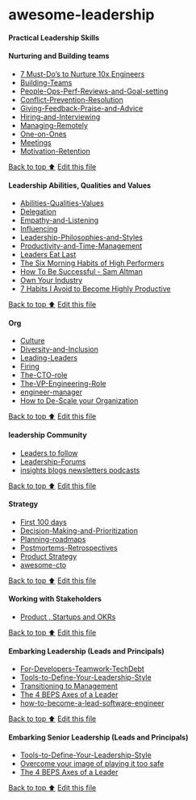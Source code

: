 # awesome-leadership

#### Practical Leadership Skills


#### Nurturing and Building teams
- [7 Must-Do’s to Nurture 10x Engineers](https://github.com/AdyKalra/awesome-leading-and-managing/blob/master/7%20Must-Do%E2%80%99s%20to%20Nurture%2010x%20Engineers.md)
- [Building-Teams](https://github.com/AdyKalra/awesome-leading-and-managing/blob/master/Building-Teams.md)
- [People-Ops-Perf-Reviews-and-Goal-setting](https://github.com/AdyKalra/awesome-leading-and-managing/blob/master/People-Ops-Perf-Reviews-and-Goal-setting.md)
- [Conflict-Prevention-Resolution](https://github.com/AdyKalra/awesome-leading-and-managing/blob/master/Conflict-Prevention-Resolution.md)
- [Giving-Feedback-Praise-and-Advice](https://github.com/AdyKalra/awesome-leading-and-managing/blob/master/Giving-Feedback-Praise-and-Advice.md)
- [Hiring-and-Interviewing](https://github.com/AdyKalra/awesome-leading-and-managing/blob/master/Hiring-and-Interviewing.md)
- [Managing-Remotely](https://github.com/AdyKalra/awesome-leading-and-managing/blob/master/Managing-Remotely.md)
- [One-on-Ones](https://github.com/AdyKalra/awesome-leading-and-managing/blob/master/One-on-Ones.md)
- [Meetings](https://github.com/AdyKalra/awesome-leading-and-managing/blob/master/Meetings.md)
- [Motivation-Retention](https://github.com/AdyKalra/awesome-leading-and-managing/blob/master/Motivation-Retention.md)

[Back to top :arrow_up:](#trends)
[Edit this file](https://github.com/AdyKalra/awesome-leadership/edit/main/README.md)
<!--- END OF TOPIC--->

#### Leadership Abilities, Qualities and Values
- [Abilities-Qualities-Values](https://github.com/AdyKalra/awesome-leading-and-managing/blob/master/Abilities-Qualities-Values.md)
- [Delegation](https://github.com/AdyKalra/awesome-leading-and-managing/blob/master/Delegation.md)
- [Empathy-and-Listening](https://github.com/AdyKalra/awesome-leading-and-managing/blob/master/Empathy-and-Listening.md)
- [Influencing](https://github.com/AdyKalra/awesome-leading-and-managing/blob/master/Influencing-Others.md)
- [Leadership-Philosophies-and-Styles](https://github.com/AdyKalra/awesome-leading-and-managing/blob/master/Leadership-Philosophies-and-Styles.md)
- [Productivity-and-Time-Management](https://github.com/AdyKalra/awesome-leading-and-managing/blob/master/Productivity-and-Time-Management.md)
- [Leaders Eat Last](https://github.com/AdyKalra/awesome-leading-and-managing/blob/master/Simon%20Sinek:%20Leaders%20Eat%20Last%20Summary.md)
- [The Six Morning Habits of High Performers](https://github.com/AdyKalra/awesome-leading-and-managing/blob/master/The%20Six%20Morning%20Habits%20of%20High%20Performers.md)
- [How To Be Successful - Sam Altman](https://github.com/AdyKalra/awesome-leading-and-managing/blob/master/How%20To%20Be%20Successful.md)
- [Own Your Industry](https://github.com/AdyKalra/awesome-leading-and-managing/blob/master/Own%20Your%20Industry.md)
- [7 Habits I Avoid to Become Highly Productive](https://github.com/AdyKalra/awesome-leading-and-managing/blob/master/7%20Habits%20I%20Avoid%20to%20Become%20Highly%20Productive.md)

[Back to top :arrow_up:](#trends)
[Edit this file](https://github.com/AdyKalra/awesome-leadership/edit/main/README.md)
<!--- END OF TOPIC--->

#### Org 
- [Culture](https://github.com/AdyKalra/awesome-leading-and-managing/blob/master/Culture.md)
- [Diversity-and-Inclusion](https://github.com/AdyKalra/awesome-leading-and-managing/blob/master/Diversity-and-Inclusion.md)
- [Leading-Leaders](https://github.com/AdyKalra/awesome-leading-and-managing/blob/master/Leading-Leaders.md)
- [Firing](https://github.com/AdyKalra/awesome-leading-and-managing/blob/master/Firing.md)
- [The-CTO-role](https://github.com/AdyKalra/awesome-leading-and-managing/blob/master/The-CTO-role.md)
- [The-VP-Engineering-Role](https://github.com/AdyKalra/awesome-leading-and-managing/blob/master/The-VP-Engineering-Role.md)
- [engineer-manager](https://github.com/ryanburgess/engineer-manager)
- [How to De-Scale your Organization](https://github.com/AdyKalra/technolgytrends/blob/master/EngineeringPractices%20trends/DeScaling%20Organisation.md)

[Back to top :arrow_up:](#trends)
[Edit this file](https://github.com/AdyKalra/awesome-leadership/edit/main/README.md)
<!--- END OF TOPIC--->

#### leadership Community
- [Leaders to follow](https://github.com/AdyKalra/awesome-leading-and-managing/blob/master/Leader-List.md)
- [Leadership-Forums](https://github.com/AdyKalra/awesome-leading-and-managing/blob/master/Leadership-Forums.md)
- [insights blogs newsletters podcasts](https://github.com/AdyKalra/awesome-leading-and-managing/blob/master/Media-Blogs-Newsletters-Podcasts.md)

[Back to top :arrow_up:](#trends)
[Edit this file](https://github.com/AdyKalra/awesome-leadership/edit/main/README.md)
<!--- END OF TOPIC--->

#### Strategy 
- [First 100 days](https://github.com/AdyKalra/awesome-leading-and-managing/blob/master/First%20100%20days.md)
- [Decision-Making-and-Prioritization](https://github.com/AdyKalra/awesome-leading-and-managing/blob/master/Decision-Making-and-Prioritization.md)
- [Planning-roadmaps](https://github.com/AdyKalra/awesome-leading-and-managing/blob/master/Planning-roadmaps.md)
- [Postmortems-Retrospectives](https://github.com/AdyKalra/awesome-leading-and-managing/blob/master/Postmortems-Retrospectives.md)
- [Product Strategy](https://github.com/AdyKalra/awesome-leading-and-managing/blob/master/Product%20Strategy.md)
- [awesome-cto](https://github.com/kuchin/awesome-cto)


[Back to top :arrow_up:](#trends)
[Edit this file](https://github.com/AdyKalra/awesome-leadership/edit/main/README.md)
<!--- END OF TOPIC--->

#### Working with Stakeholders
- [Product , Startups and OKRs](https://github.com/AdyKalra/awesome-leading-and-managing/blob/master/Building-Products-and-Startups-OKRs.md)

[Back to top :arrow_up:](#trends)
[Edit this file](https://github.com/AdyKalra/awesome-leadership/edit/main/README.md)
<!--- END OF TOPIC--->

#### Embarking Leadership (Leads and Principals)
- [For-Developers-Teamwork-TechDebt](https://github.com/AdyKalra/awesome-leading-and-managing/blob/master/For-Developers-Teamwork-TechDebt.md)
- [Tools-to-Define-Your-Leadership-Style](https://github.com/AdyKalra/awesome-leading-and-managing/blob/master/Tools-to-Define-Your-Leadership-Style.md)
- [Transitioning to Management](https://github.com/AdyKalra/awesome-leading-and-managing/blob/master/Transitioning%20to%20Management.md)
- [The 4 BEPS Axes of a Leader](https://github.com/AdyKalra/awesome-leading-and-managing/blob/master/The%204%20BEPS%20Axes%20of%20a%20Leader.md)
- [how-to-become-a-lead-software-engineer](https://medium.com/ingeniouslysimple/how-to-become-a-lead-software-engineer-460c17edffdf)

[Back to top :arrow_up:](#trends)
[Edit this file](https://github.com/AdyKalra/awesome-leadership/edit/main/README.md)
<!--- END OF TOPIC--->

#### Embarking Senior Leadership (Leads and Principals)
- [Tools-to-Define-Your-Leadership-Style](https://github.com/AdyKalra/awesome-leading-and-managing/blob/master/Tools-to-Define-Your-Leadership-Style.md)
- [Overcome your image of playing it too safe](https://github.com/AdyKalra/awesome-leading-and-managing/blob/master/Overcome%20your%20image%20of%20playing%20it%20too%20safe.md)
- [The 4 BEPS Axes of a Leader](https://github.com/AdyKalra/awesome-leading-and-managing/blob/master/The%204%20BEPS%20Axes%20of%20a%20Leader.md)

[Back to top :arrow_up:](#trends)
[Edit this file](https://github.com/AdyKalra/awesome-leadership/edit/main/README.md)
<!--- END OF TOPIC--->
